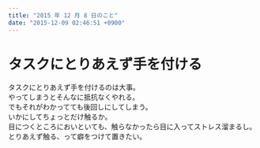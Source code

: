 ```yaml
---
title: "2015 年 12 月 8 日のこと"
date: "2015-12-09 02:46:51 +0900"
---
```


# タスクにとりあえず手を付ける

タスクにとりあえず手を付けるのは大事。  
やってしまうとそんなに抵抗なくやれる。  
でもそれがわかってても後回しにしてしまう。  
いかにしてちょっとだけ触るか。  
目につくところにおいといても、触らなかったら目に入ってストレス溜まるし。  
とりあえず触る、って癖をつけて置きたい。
